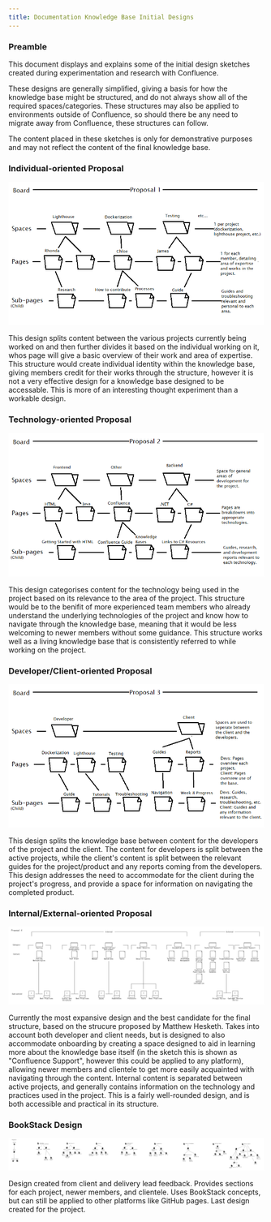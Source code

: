 ```yaml
---
title: Documentation Knowledge Base Initial Designs
---
```



### Preamble

This document displays and explains some of the initial design sketches created during
experimentation and research with Confluence.

These designs are generally simplified, giving a basis for how the knowledge base might be
structured, and do not always show all of the required spaces/categories. These structures may also
be applied to environments outside of Confluence, so should there be any need to migrate away from
Confluence, these structures can follow.

The content placed in these sketches is only for demonstrative purposes and may not reflect the
content of the final knowledge base.

### Individual-oriented Proposal

![Individual-oriented design](https://github.com/thoth-tech/documentation/blob/48eaf79ad87b6ee81435563b74ae0d0dff9cf0a5/docs/ArtGallery/Documentation%20Project/Documentation%20Design%20Sketches/InitialDesign1.png "Individual-oriented Design")

This design splits content between the various projects currently being worked on and then further
divides it based on the individual working on it, whos page will give a basic overview of their work
and area of expertise. This structure would create individual identity within the knowledge base,
giving members credit for their works through the structure, however it is not a very effective
design for a knowledge base designed to be accessable. This is more of an interesting thought
experiment than a workable design.

### Technology-oriented Proposal

![Technology-oriented design](https://github.com/thoth-tech/documentation/blob/48eaf79ad87b6ee81435563b74ae0d0dff9cf0a5/docs/ArtGallery/Documentation%20Project/Documentation%20Design%20Sketches/InitialDesign2.png "Technology-oriented Design")

This design categorises content for the technology being used in the project based on its relevance
to the area of the project. This structure would be to the benifit of more experienced team members
who already understand the underlying technologies of the project and know how to navigate through
the knowledge base, meaning that it would be less welcoming to newer members without some guidance.
This structure works well as a living knowledge base that is consistently referred to while working
on the project.

### Developer/Client-oriented Proposal

![Developer/Client-oriented design](https://github.com/thoth-tech/documentation/blob/48eaf79ad87b6ee81435563b74ae0d0dff9cf0a5/docs/ArtGallery/Documentation%20Project/Documentation%20Design%20Sketches/InitialDesign3.png "Developer/Client-oriented Design")

This design splits the knowledge base between content for the developers of the project and the
client. The content for developers is split between the active projects, while the client's content
is split between the relevant guides for the project/product and any reports coming from the
developers. This design addresses the need to accommodate for the client during the project's
progress, and provide a space for information on navigating the completed product.

### Internal/External-oriented Proposal

![Internal/External-oriented design](https://github.com/thoth-tech/documentation/blob/48eaf79ad87b6ee81435563b74ae0d0dff9cf0a5/docs/ArtGallery/Documentation%20Project/Documentation%20Design%20Sketches/InitialDesign4.png "Internal/External-oriented Design")

Currently the most expansive design and the best candidate for the final structure, based on the
strucure proposed by Matthew Hesketh. Takes into account both developer and client needs, but is
designed to also accommodate onboarding by creating a space designed to aid in learning more about
the knowledge base itself (in the sketch this is shown as "Confluence Support", however this could
be applied to any platform), allowing newer members and clientele to get more easily acquainted with
navigating through the content. Internal content is separated between active projects, and generally
contains information on the technology and practices used in the project. This is a fairly
well-rounded design, and is both accessible and practical in its structure.

### BookStack Design

![BookStack Design](https://github.com/thoth-tech/documentation/blob/48eaf79ad87b6ee81435563b74ae0d0dff9cf0a5/docs/ArtGallery/Documentation%20Project/Documentation%20Design%20Sketches/InitialDesign5.png "BookStack Design")

Design created from client and delivery lead feedback. Provides sections for each project, newer
members, and clientele. Uses BookStack concepts, but can still be applied to other platforms like
GitHub pages. Last design created for the project.
